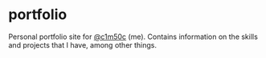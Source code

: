 # portfolio

Personal portfolio site for [@c1m50c](https://github.com/c1m50c) (me). Contains information on the skills and projects that I have, among other things.
